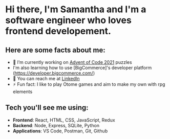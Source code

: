 # Hi there, I'm Samantha and I'm a software engineer who loves frontend developement.

## Here are some facts about me:

- 🌱 I’m currently working on [Advent of Code 2021](https://adventofcode.com/) puzzles
- I'm also learning how to use [BigCommerce]'s developer platform (https://developer.bigcommerce.com/)
- 📧 You can reach me at [LinkedIn](https://www.linkedin.com/in/samantha-lee-goodman/)
- ⚡ Fun fact: I like to play Otome games and aim to make my own with rpg elements

## Tech you'll see me using:

- **Frontend**: React, HTML, CSS, JavaScript, Redux
- **Backend**: Node, Express, SQLite, Python
- **Applications**: VS Code, Postman, Git, Github
